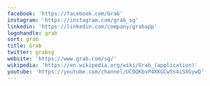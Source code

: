 ```yaml
---
facebook: 'https://facebook.com/Grab'
instagram: 'https://instagram.com/grab_sg'
linkedin: 'https://linkedin.com/company/grabapp'
logohandle: grab
sort: grab
title: Grab
twitter: grabsg
website: 'https://www.grab.com/sg/'
wikipedia: 'https://en.wikipedia.org/wiki/Grab_(application)'
youtube: 'https://youtube.com/channel/UC0QKbvP4XKGCw5s4iSXGywQ'
---
```

